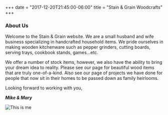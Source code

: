+++
date = "2017-12-20T21:45:00-06:00"
title = "Stain & Grain Woodcrafts"
+++

### About Us
 
Welcome to the Stain & Grain website.  We are a small husband and wife business specializing in handcrafted household items.  We pride ourselves in making wooden kitchenware such as pepper grinders, cutting boards, serving trays, cookbook stands, games…etc.

We offer a number of stock items, however, we also have the ability to bring your dream idea to reality. 
Please see our page for beautiful wood items that are truly one-of-a-kind. Also see our page of projects we have done for people that now sit in their homes to be passed down as family heirlooms.


Looking forward to working with you, 

**_Mike & Mary_**


![This is me][1]


[1]: /img/about.jpg
